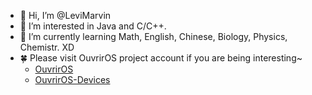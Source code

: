 - 👋 Hi, I’m @LeviMarvin
- 👀 I’m interested in Java and C/C++.
- 🌱 I’m currently learning Math, English, Chinese, Biology, Physics, Chemistr. XD
- 🍀 Please visit OuvrirOS project account if you are being interesting~
  - [OuvrirOS](https://github.com/OuvrirOS/)
  - [OuvrirOS-Devices](https://github.com/OuvrirOS-Devices/)

<!---
LeviMarvin/LeviMarvin is a ✨ special ✨ repository because its `README.md` (this file) appears on your GitHub profile.
You can click the Preview link to take a look at your changes.
--->
